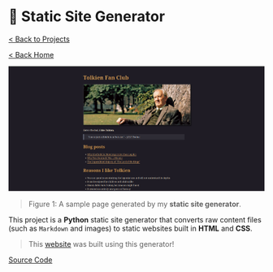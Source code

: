 # 🔋 Static Site Generator

[< Back to Projects](/projects)

[< Back Home](/)

![Tolkien Fan Club](/images/static-site-generator.png)

> Figure 1: A sample page generated by my **static site generator**.

This project is a **Python** static site generator that converts raw content files (such as `Markdown` and images) to static websites built in **HTML** and **CSS**.

> This [website](https://www.cs.wm.edu/~qhoang/) was built using this generator!

[Source Code](https://github.com/theantigone/bootdev-static-site-generator/)
